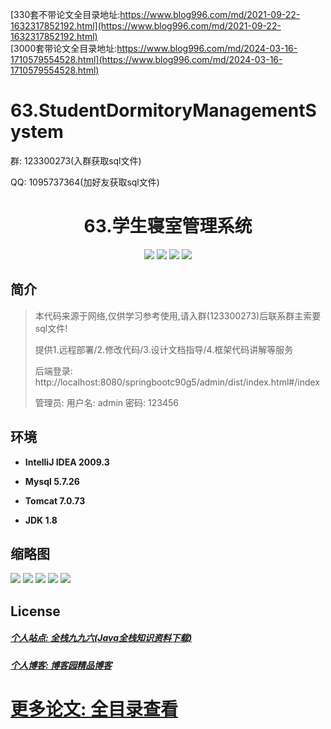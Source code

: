 [330套不带论文全目录地址:https://www.blog996.com/md/2021-09-22-1632317852192.html](https://www.blog996.com/md/2021-09-22-1632317852192.html)<br/>
[3000套带论文全目录地址:https://www.blog996.com/md/2024-03-16-1710579554528.html](https://www.blog996.com/md/2024-03-16-1710579554528.html)
# 63.StudentDormitoryManagementSystem

<p>群: 123300273(入群获取sql文件)</p>
<p>QQ: 1095737364(加好友获取sql文件)</p>

<p><h1 align="center">63.学生寝室管理系统</h1></p>


<p align="center">
	<img src="https://img.shields.io/badge/jdk-1.8-orange.svg"/>
    <img src="https://img.shields.io/badge/spring-5.x-lightgrey.svg"/>
    <img src="https://img.shields.io/badge/springmvc-3.x-blue.svg"/>
    <img src="https://img.shields.io/badge/mybatis-3.x-yellow.svg"/>
</p>

## 简介


> 本代码来源于网络,仅供学习参考使用,请入群(123300273)后联系群主索要sql文件!
>
> 提供1.远程部署/2.修改代码/3.设计文档指导/4.框架代码讲解等服务
>
> 后端登录: http://localhost:8080/springbootc90g5/admin/dist/index.html#/index
>
> 管理员: 用户名: admin 密码: 123456


## 环境

- <b>IntelliJ IDEA 2009.3</b>

- <b>Mysql 5.7.26</b>

- <b>Tomcat 7.0.73</b>

- <b>JDK 1.8</b>

## 缩略图

![](https://img2020.cnblogs.com/blog/588112/202201/588112-20220106224456852-621122775.png)
![](https://img2020.cnblogs.com/blog/588112/202201/588112-20220106224510377-1081921041.png)
![](https://img2020.cnblogs.com/blog/588112/202201/588112-20220106224518499-113150678.png)
![](https://img2020.cnblogs.com/blog/588112/202201/588112-20220106224529122-25133091.png)
![](https://img2020.cnblogs.com/blog/588112/202201/588112-20220106224538878-1446477761.png)

## License

##### [个人站点: 全栈九九六(Java全栈知识资料下载)](https://www.blog996.com/)
##### [个人博客: 博客园精品博客](https://www.cnblogs.com/yysbolg/)
# [更多论文: 全目录查看](https://www.blog996.com/md/2021-09-22-1632317852192.html)


